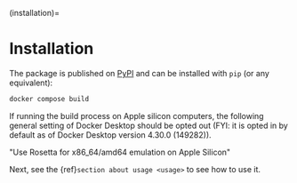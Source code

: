 (installation)=

# Installation

The package is published on [PyPI](https://pypi.org/project/gsap/) and can be installed with `pip` (or any equivalent):

```bash
docker compose build
```

If running the build process on Apple silicon computers, the following general setting of Docker Desktop should be opted out (FYI: it is opted in by default as of Docker Desktop version 4.30.0 (149282)). 

"Use Rosetta for x86\_64/amd64 emulation on Apple Silicon"



Next, see the {ref}`section about usage <usage>` to see how to use it.
